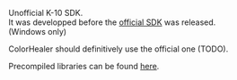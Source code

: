 Unofficial K-10 SDK.  
It was developped before the [official SDK](http://kleininstruments.com/Downloads/SDK%20Package%20v2.01%20-%20Beta.rar) was released.  
(Windows only)  

ColorHealer should definitively use the official one (TODO).

Precompiled libraries can be found [here](https://github.com/downloads/mikrosimage/OpenCalibrator/klein_k10_precompiled_libs.zip).